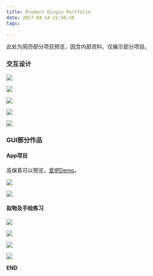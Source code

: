 ```yaml
---
title: Product Disgin Portfolio
date: 2017-04-14 21:56:28
tags:

---
```

此处为简历部分项目预览，因含内部资料，仅展示部分项目。
<!-- more -->

### 交互设计

![](http://opy0mwtlk.bkt.clouddn.com/%E5%B9%BB%E7%81%AF%E7%89%871.PNG)

![](http://opy0mwtlk.bkt.clouddn.com/%E5%B9%BB%E7%81%AF%E7%89%872.PNG)

![](http://opy0mwtlk.bkt.clouddn.com/%E5%B9%BB%E7%81%AF%E7%89%873.PNG)

![](http://opy0mwtlk.bkt.clouddn.com/%E5%B9%BB%E7%81%AF%E7%89%874.PNG)

![](http://opy0mwtlk.bkt.clouddn.com/%E5%B9%BB%E7%81%AF%E7%89%876.PNG)



### GUI部分作品



#### App项目

高保真可以预览，[爱吧Demo](http://erduo.coding.me/Love-Prototype/#p=首页)。

![](http://opy0mwtlk.bkt.clouddn.com/%E5%B9%BB%E7%81%AF%E7%89%877.PNG)

![](http://opy0mwtlk.bkt.clouddn.com/%E5%B9%BB%E7%81%AF%E7%89%878.PNG)



#### 拟物及手绘练习

![](http://opy0mwtlk.bkt.clouddn.com/02%20%E6%9C%BA%E5%99%A8%E4%BA%BA%E6%8B%9F%E7%89%A9.jpg)

![](http://opy0mwtlk.bkt.clouddn.com/03%20%E6%94%B6%E9%9F%B3%E6%9C%BA.jpg)

![](http://opy0mwtlk.bkt.clouddn.com/01%E5%A5%B6%E7%93%B6%E4%B8%B4%E6%91%B9.jpg)

![](http://opy0mwtlk.bkt.clouddn.com/05%20%E6%9D%BE%E9%BC%A0%E7%B4%A0%E6%8F%8F.jpg)



**END**